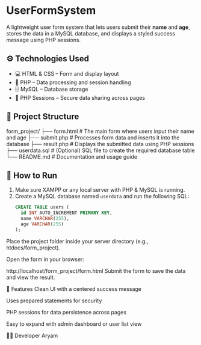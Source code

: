 # UserFormSystem
A lightweight user form system that lets users submit their **name** and **age**, stores the data in a MySQL database, and displays a styled success message using PHP sessions.
## ⚙️ Technologies Used
- 💻 HTML & CSS – Form and display layout
- 🐘 PHP – Data processing and session handling
- 🗄️ MySQL – Database storage
- 🔐 PHP Sessions – Secure data sharing across pages

## 📁 Project Structure

form_project/
├── form.html          # The main form where users input their name and age
├── submit.php         # Processes form data and inserts it into the database
├── result.php         # Displays the submitted data using PHP sessions
├── userdata.sql       # (Optional) SQL file to create the required database table
└── README.md          # Documentation and usage guide


## 🚀 How to Run
1. Make sure XAMPP or any local server with PHP & MySQL is running.
2. Create a MySQL database named `userdata` and run the following SQL:
   ```sql
   CREATE TABLE users (
     id INT AUTO_INCREMENT PRIMARY KEY,
     name VARCHAR(255),
     age VARCHAR(255)
   );
Place the project folder inside your server directory (e.g., htdocs/form_project).

Open the form in your browser:

http://localhost/form_project/form.html
Submit the form to save the data and view the result.

🎨 Features
Clean UI with a centered success message

Uses prepared statements for security

PHP sessions for data persistence across pages

Easy to expand with admin dashboard or user list view

👩‍💻 Developer Aryam
